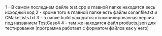 1 - В самом последнем файле test.cpp в главной папке находится весь исходный код
2 - кроме того в главной папке есть файлы conanfile.txt и CMakeLists.txt
3 - в папке build находится откомпилированная версия под названием TestCase4
4 - там же находится файл products.json для тестирования (программа работает с форматом файлов как у него)
